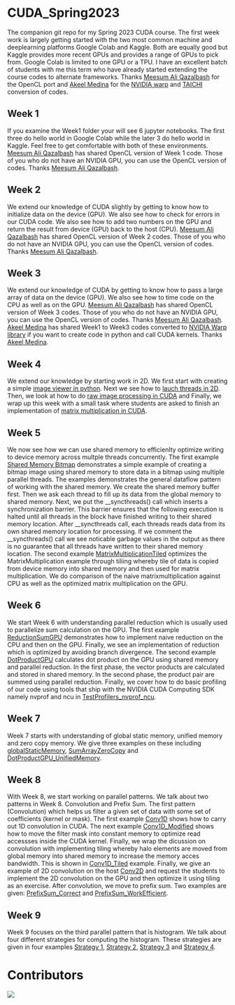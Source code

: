 # CUDA_Spring2023

The companion git repo for my Spring 2023 CUDA course. The first week work is largely getting started with the two most common machine and deeplearning platforms Google Colab and Kaggle. Both are equally good but Kaggle provides more recent GPUs and provides a range of GPUs to pick from. Google Colab is limited to one GPU or a TPU. I have an excellent batch of students with me this term who have already started extending the course codes to alternate frameworks. Thanks [Meesum Ali Qazalbash](https://github.com/Qazalbash) for the OpenCL port and [Akeel Medina](https://www.github.com/AkeelMedina22) for the [NVIDIA warp](https://github.com/nvidia/warp) and [TAICHI](https://github.com/taichi-dev/taichi) conversion of codes.

## Week 1

If you examine the Week1 folder your will see 6 jupyter notebooks. The first three do hello world in Google Colab while the later 3 do hello world in Kaggle. Feel free to get comfortable with both of these environments. [Meesum Ali Qazalbash](https//github.com/Qazalbash) has shared OpenCL version of Week 1 code. Those of you who do not have an NVIDIA GPU, you can use the OpenCL version of codes. Thanks [Meesum Ali Qazalbash](https//github.com/Qazalbash).

## Week 2

We extend our knowledge of CUDA slightly by getting to know how to initialize data on the device (GPU). We also see how to check for errors in our CUDA code. We also see how to add two numbers on the GPU and return the result from device (GPU) back to the host (CPU). [Meesum Ali Qazalbash](https//github.com/Qazalbash) has shared OpenCL version of Week 2 codes. Those of you who do not have an NVIDIA GPU, you can use the OpenCL version of codes. Thanks [Meesum Ali Qazalbash](https//github.com/Qazalbash).

## Week 3

We extend our knowledge of CUDA by getting to know how to pass a large array of data on the device (GPU). We also see how to time code on the CPU as well as on the GPU. [Meesum Ali Qazalbash](https//github.com/Qazalbash) has shared OpenCL version of Week 3 codes. Those of you who do not have an NVIDIA GPU, you can use the OpenCL version of codes. Thanks [Meesum Ali Qazalbash](https//github.com/Qazalbash).
[Akeel Medina](https://www.github.com/AkeelMedina22) has shared Week1 to Week3 codes converted to [NVIDIA Warp library](https://github.com/nvidia/warp) if you want to create code in python and call CUDA kernels. Thanks [Akeel Medina](https://www.github.com/AkeelMedina22).

## Week 4

We extend our knowledge by starting work in 2D. We first start with creating a simple [image viewer in python](Week4/ImageViewer.ipynb). Next we see how to [lauch threads in 2D](Week4/Simple2D.ipynb). Then, we look at how to do [raw image processing in CUDA](Week4/RawImageProcessing.ipynb) and Finally, we wrap up this week with a small task where students are asked to finish an implementation of [matrix multiplication in CUDA](Week4/MatrixMultiplication_Task.ipynb).

## Week 5

We now see how we can use shared memory to efficienlty optimize writing to device memory across multple threads concurrently. The first example [Shared Memory Bitmap](Week5/SharedMemoryBitmap.ipynb) demonstrates a simple example of creating a bitmap image using shared memory to store data in a bitmap using multiple parallel threads. The examples demonstrates the general dataflow pattern of working with the shared memory. We create the shared memory buffer first. Then we ask each thread to fill up its data from the global memory to shared memory. Next, we put the __syncthreads() call which inserts a synchronization barrier. This barrier ensures that the following execution is halted until all threads in the block have finished writing to their shared memory location. After __syncthreads call, each threads reads data from its own shared memory location for processing. If we comment the __syncthreads() call we see noticable garbage values in the output as there is no guarantee that all threads have written to their shared memory location. The second example [MatrixMultiplicationTiled](Week5/MatrixMultiplicationTiled.ipynb) optimizes the MatrixMultiplication example through tiliing whereby tile of data is copied from device memory into shared memory and then used for matrix multiplication. We do comparison of the naive matrixmultiplication against CPU as well as the optimized matrix multiplication on the GPU.

## Week 6

We start Week 6 with understanding parallel reduction which is usually used to parallelize sum calculation on the GPU. The first example [ReductionSumGPU](Week6/ReductionSumGPU.ipynb) demonstrates how to implement naive reduction on the CPU and then on the GPU. Finally, we see an implementation of reduction which is optimized by avoiding branch divergence. The second example [DotProductGPU](Week6/DotProductGPU.ipynb) calculates dot product on the GPU using shared memory and parallel reduction. In the first phase, the vector products are calculated and stored in shared memory. In the second phase, the product pair are summed using parallel reduction. Finally, we cover how to do basic profiling of our code using tools that ship with the NVIDIA CUDA Computing SDK namely nvprof and ncu in [TestProfilers_nvprof_ncu](Week6/TestProfilers_nvprof_ncu.ipynb).

## Week 7

Week 7 starts with understanding of global static memory, unified memory and zero copy memory. We give three examples on these including [globalStaticMemory](Week7/globalStaticMemory.ipynb), [SumArrayZeroCopy](Week7/SumArrayZeroCopy.ipynb) and [DotProductGPU_UnifiedMemory](Week7/DotProductGPU_UnifiedMemory.ipynb). 

## Week 8

With Week 8, we start working on parallel patterns. We talk about two patterns in Week 8. Convolution and Prefix Sum. The first pattern (Convolution) which helps us filter a given set of data with some set of coefficients (kernel or mask). The first example [Conv1D](Week8/Conv1D.ipynb) shows how to carry out 1D convolution in CUDA. The next example [Conv1D_Modified](Week8/Conv1D_Modified.ipynb) shows how to move the filter mask into constant memory to optimize read accessses inside the CUDA kernel. Finally, we wrap the dicussion on convolution with implementing tiling whereby halo elements are moved from global memory into shared memory to increase the memory acces bandwidth. This is shown in [Conv1D_Tiled](Week8/Conv1D_Tiled.ipynb) example. Finally, we give an example of 2D convolution on the host [Conv2D](Week8/Conv2D.ipynb) and request the students to implement the 2D convolution on the GPU and then optimize it using tiling as an exercise. After convolution, we move to prefix sum. Two examples are given: [PrefixSum_Correct](Week8/PrefixSum_Correct.ipynb) and [PrefixSum_WorkEfficient](Week8/PrefixSum_WorkEfficient.ipynb).

## Week 9

Week 9 focuses on the third parallel pattern that is histogram. We talk about four different strategies for computing the histogram. These strategies are given in four examples [Strategy 1](Week9/Histogram_Strategy_1.ipynb), [Strategy 2](Week9/Histogram_Strategy_2.ipynb), [Strategy 3](Week9/Histogram_Strategy_3.ipynb) and [Strategy 4](Week9/Histogram_Strategy_4.ipynb).

# Contributors

<a href="https://github.com/mmmovania/CUDA_Spring2023/graphs/contributors">
  <img src="https://contrib.rocks/image?repo=mmmovania/CUDA_Spring2023" />
</a>
